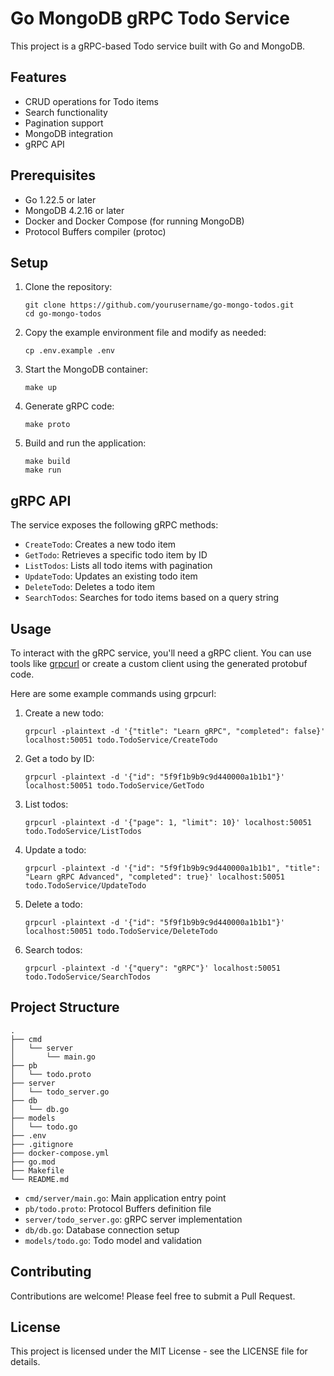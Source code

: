 # Go MongoDB gRPC Todo Service

This project is a gRPC-based Todo service built with Go and MongoDB.

## Features

- CRUD operations for Todo items
- Search functionality
- Pagination support
- MongoDB integration
- gRPC API

## Prerequisites

- Go 1.22.5 or later
- MongoDB 4.2.16 or later
- Docker and Docker Compose (for running MongoDB)
- Protocol Buffers compiler (protoc)

## Setup

1. Clone the repository:
   ```
   git clone https://github.com/yourusername/go-mongo-todos.git
   cd go-mongo-todos
   ```

2. Copy the example environment file and modify as needed:
   ```
   cp .env.example .env
   ```

3. Start the MongoDB container:
   ```
   make up
   ```

4. Generate gRPC code:
   ```
   make proto
   ```

5. Build and run the application:
   ```
   make build
   make run
   ```

## gRPC API

The service exposes the following gRPC methods:

- `CreateTodo`: Creates a new todo item
- `GetTodo`: Retrieves a specific todo item by ID
- `ListTodos`: Lists all todo items with pagination
- `UpdateTodo`: Updates an existing todo item
- `DeleteTodo`: Deletes a todo item
- `SearchTodos`: Searches for todo items based on a query string

## Usage

To interact with the gRPC service, you'll need a gRPC client. You can use tools like [grpcurl](https://github.com/fullstorydev/grpcurl) or create a custom client using the generated protobuf code.

Here are some example commands using grpcurl:

1. Create a new todo:
   ```
   grpcurl -plaintext -d '{"title": "Learn gRPC", "completed": false}' localhost:50051 todo.TodoService/CreateTodo
   ```

2. Get a todo by ID:
   ```
   grpcurl -plaintext -d '{"id": "5f9f1b9b9c9d440000a1b1b1"}' localhost:50051 todo.TodoService/GetTodo
   ```

3. List todos:
   ```
   grpcurl -plaintext -d '{"page": 1, "limit": 10}' localhost:50051 todo.TodoService/ListTodos
   ```

4. Update a todo:
   ```
   grpcurl -plaintext -d '{"id": "5f9f1b9b9c9d440000a1b1b1", "title": "Learn gRPC Advanced", "completed": true}' localhost:50051 todo.TodoService/UpdateTodo
   ```

5. Delete a todo:
   ```
   grpcurl -plaintext -d '{"id": "5f9f1b9b9c9d440000a1b1b1"}' localhost:50051 todo.TodoService/DeleteTodo
   ```

6. Search todos:
   ```
   grpcurl -plaintext -d '{"query": "gRPC"}' localhost:50051 todo.TodoService/SearchTodos
   ```

## Project Structure

```
.
├── cmd
│   └── server
│       └── main.go
├── pb
│   └── todo.proto
├── server
│   └── todo_server.go
├── db
│   └── db.go
├── models
│   └── todo.go
├── .env
├── .gitignore
├── docker-compose.yml
├── go.mod
├── Makefile
└── README.md
```

- `cmd/server/main.go`: Main application entry point
- `pb/todo.proto`: Protocol Buffers definition file
- `server/todo_server.go`: gRPC server implementation
- `db/db.go`: Database connection setup
- `models/todo.go`: Todo model and validation

## Contributing

Contributions are welcome! Please feel free to submit a Pull Request.

## License

This project is licensed under the MIT License - see the LICENSE file for details.
